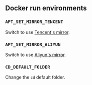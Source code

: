 

## Docker run environments

### `APT_SET_MIRROR_TENCENT`

Switch to use [Tencent's mirror](https://mirrors.cloud.tencent.com/help/ubuntu.html).

### `APT_SET_MIRROR_ALIYUN`

Switch to use [Aliyun's mirror](https://developer.aliyun.com/mirror/ubuntu).

### `CD_DEFAULT_FOLDER`

Change the `cd` default folder.
